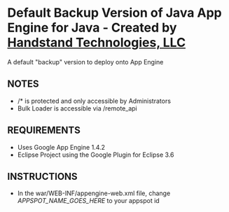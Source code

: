 # Default Backup Version of Java App Engine for Java - Created by [Handstand Technologies, LLC](http://handstandtech.com)

A default "backup" version to deploy onto App Engine

## NOTES

- /* is protected and only accessible by Administrators
- Bulk Loader is accessible via /remote_api

## REQUIREMENTS

- Uses Google App Engine 1.4.2
- Eclipse Project using the Google Plugin for Eclipse 3.6

## INSTRUCTIONS

- In the war/WEB-INF/appengine-web.xml file, change *APPSPOT_NAME_GOES_HERE* to your appspot id